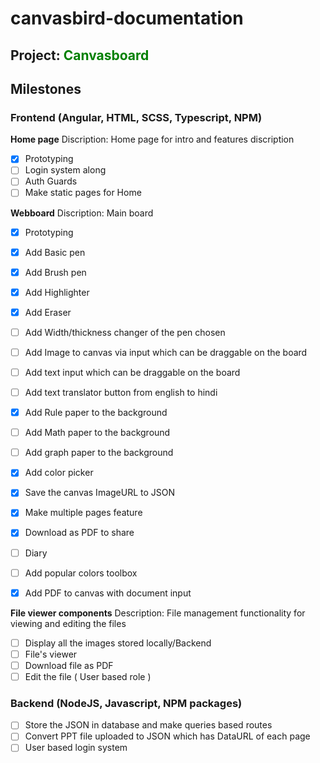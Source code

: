 # canvasbird-documentation
## Project: <span style="color: green">Canvasboard</span>
## Milestones
### Frontend (Angular, HTML, SCSS, Typescript, NPM)
<strong>Home page</strong>
Discription: Home page for intro and features discription
- [x] Prototyping
- [ ] Login system along
- [ ] Auth Guards
- [ ] Make static pages for Home

<strong>Webboard</strong>
Discription: Main board 
- [x] Prototyping
- [x] Add Basic pen
- [x] Add Brush pen
- [x] Add Highlighter
- [x] Add Eraser
- [ ] Add Width/thickness changer of the pen chosen
- [ ] Add Image to canvas via input which can be draggable on the board
- [ ] Add text input which can be draggable on the board
- [ ] Add text translator button from english to hindi
- [x] Add Rule paper to the background
- [ ] Add Math paper to the background
- [ ] Add graph paper to the background
- [X] Add color picker
- [x] Save the canvas ImageURL to JSON
- [x] Make multiple pages feature
- [x] Download as PDF to share
- [ ] Diary

- [ ] Add popular colors toolbox

- [X] Add PDF to canvas with document input

<strong>File viewer components</strong>
Description: File management functionality for viewing and editing the files
- [ ] Display all the images stored locally/Backend
- [ ] File's viewer
- [ ] Download file as PDF
- [ ] Edit the file ( User based role )

### Backend (NodeJS, Javascript, NPM packages)
- [ ] Store the JSON in database and make queries based routes
- [ ] Convert PPT file uploaded to JSON which has DataURL of each page
- [ ] User based login system
